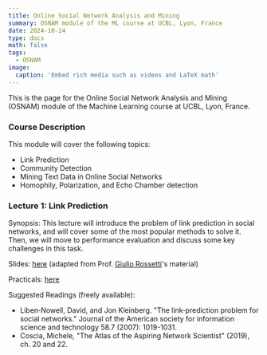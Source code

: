 ```yaml
---
title: Online Social Network Analysis and Mining
summary: OSNAM module of the ML course at UCBL, Lyon, France
date: 2024-10-24
type: docs
math: false
tags:
  - OSNAM
image:
  caption: 'Embed rich media such as videos and LaTeX math'
---
```


This is the page for the Online Social Network Analysis and Mining (OSNAM) module of the Machine Learning course at UCBL, Lyon, France.

### Course Description
This module will cover the following topics:
- Link Prediction
- Community Detection
- Mining Text Data in Online Social Networks
- Homophily, Polarization, and Echo Chamber detection


### Lecture 1: Link Prediction

Synopsis: This lecture will introduce the problem of link prediction in social networks, and will cover some of the most popular methods to solve it.
Then, we will move to performance evaluation and discuss some key challenges in this task.


Slides: [here](../../../uploads/slides/OSNAM-1.pdf) (adapted from Prof. [Giulio Rossetti](https://giuliorossetti.github.io/)'s material)

Practicals: [here](../../../uploads/TP_OSNAM1_LinkPred.pdf)

Suggested Readings (freely available):
- Liben‐Nowell, David, and Jon Kleinberg. "The link‐prediction problem for social networks." Journal of the American society for information science and technology 58.7 (2007): 1019-1031.
- Coscia, Michele, "The Atlas of the Aspiring Network Scientist" (2019), ch. 20 and 22.

